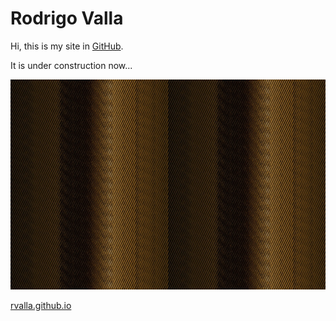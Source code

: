 # Rodrigo Valla

Hi, this is my site in [GitHub](https://github.com).

It is under construction now...

![Test](/images/16_05_0001.jpg)

[rvalla.github.io](https://rvalla.github.io)
